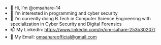 - 👋 Hi, I’m @omsahare-14
- 👀 I’m interested in programming and cyber security
- 🌱 I’m currently doing B.Tech in Computer Science Engineering with specialization in Cyber Security and Digital Forensics
- 📫 My LinkedIn: https://www.linkedin.com/in/om-sahare-253b30207/
- 📧 My Email: omsahareofficial@gmail.com

<!---
omsahare-14/omsahare-14 is a ✨ special ✨ repository because its `README.md` (this file) appears on your GitHub profile.
You can click the Preview link to take a look at your changes.
--->
